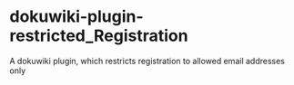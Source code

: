 dokuwiki-plugin-restricted_Registration
=======================================

A dokuwiki plugin, which restricts registration to allowed email addresses only